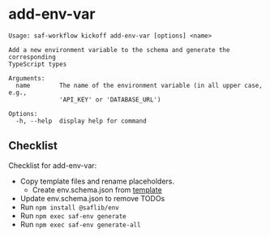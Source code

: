 # add-env-var
```
Usage: saf-workflow kickoff add-env-var [options] <name>

Add a new environment variable to the schema and generate the corresponding
TypeScript types

Arguments:
  name        The name of the environment variable (in all upper case, e.g.,
              'API_KEY' or 'DATABASE_URL')

Options:
  -h, --help  display help for command

```

## Checklist


Checklist for add-env-var:

* Copy template files and rename placeholders.
  * Create env.schema.json from [template](https://github.com/sderickson/saflib/blob/main/env/workflows/add-env-vars/env.schema.json)
* Update env.schema.json to remove TODOs
* Run `npm install @saflib/env`
* Run `npm exec saf-env generate`
* Run `npm exec saf-env generate-all`

